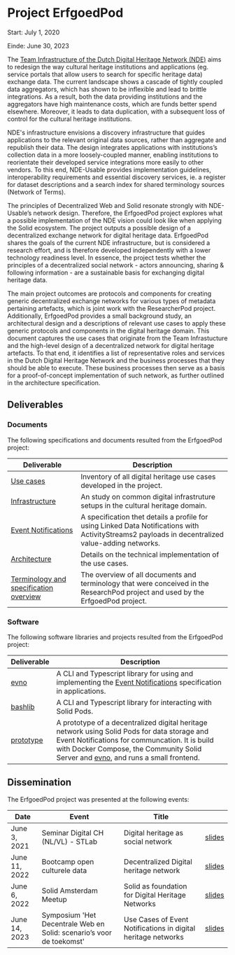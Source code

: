 <!-- <style>
body {
    /* background-image: url("./nde.jpg");*/
    background-color: #FFFFFF;
    color: #000000;
    background-size: contain;
    background-repeat:none;
    font-family: Roboto, Helvetica, Arial, sans-serif
}
</style> -->

# Project ErfgoedPod

Start: July 1, 2020

Einde: June 30, 2023

The [Team Infrastructure of the Dutch Digital Heritage Network (NDE)](https://netwerkdigitaalerfgoed.nl/bruikbaar/#groep-bruikbaar) aims to redesign the way cultural heritage institutions and applications (eg. service portals that allow users to search for specific heritage data) exchange data. The current landscape shows a cascade of tightly coupled data aggregators, which has shown to be inflexible and lead to brittle integrations. As a result, both the data providing institutions and the aggregators have high maintenance costs, which are funds better spend elsewhere. Moreover, it leads to data duplication, with a subsequent loss of control for the cultural heritage institutions.

NDE's infrastructure envisions a discovery infrastructure that guides applications to the relevant original data sources, rather than aggregate and republish their data. The design integrates applications with institutions’s collection data in a more loosely-coupled manner, enabling institutions to reorientate their developed service integrations more easily to other vendors. To this end, NDE-Usable provides implementation guidelines, interoperability requirements and essential discovery services, ie. a register for dataset descriptions and a search index for shared terminology sources (Network of Terms).

The principles of Decentralized Web and Solid resonate strongly with NDE-Usable’s network design. Therefore, the ErfgoedPod project explores what a possible implementation of the NDE vision could look like when applying the Solid ecosystem. The project outputs a possible design of a decentralized exchange network for digital heritage data. ErfgoedPod shares the goals of the current NDE infrastructure, but is considered a research effort, and is therefore developed independently with a lower technology readiness level. In essence, the project tests whether the principles of a decentralized social network - actors announcing, sharing & following information - are a sustainable basis for exchanging digital heritage data.

The main project outcomes are protocols and components for creating generic decentralized exchange networks for various types of metadata pertaining artefacts, which is joint work with the ResearcherPod project. Additionally, ErfgoedPod provides a small background study, an architectural design and a descriptions of relevant use cases to apply these generic protocols and components in the digital heritage domain. This document captures the use cases that originate from the Team Infrastucture and the high-level design of a decentralized network for digital heritage artefacts. To that end, it identifies a list of representative roles and services in the Dutch Digital Heritage Network and the business processes that they should be able to execute. These business processes then serve as a basis for a proof-of-concept implementation of such network, as further outlined in the architecture specification.

## Deliverables

### Documents

The following specifications and documents resulted from the ErfgoedPod project:

| Deliverable | Description | 
| ------- | ----------|
| [Use cases](https://erfgoedpod.github.io/usecases/) | Inventory of all digital heritage use cases developed in the project.   |
| [Infrastructure](https://erfgoedpod.github.io/common-setups/) | An study on common digital infrastruture setups in the cultural heritage domain.  |
| [Event Notifications](https://www.eventnotifications.net/) | A specification thet details a profile for using Linked Data Notifications with ActivityStreams2 payloads in decentralized value-adding networks. |
| [Architecture](https://erfgoedpod.github.io/architecture/) | Details on the technical implementation of the use cases. |
| [Terminology and specification overview](https://mellonscholarlycommunication.github.io/spec-overview/) | The overview of all documents and terminology that were conceived in the ResearchPod project and used by the ErfgoedPod project.  |

### Software

The following software libraries and projects resulted from the ErfgoedPod project:

| Deliverable | Description | 
| ------- | ----------|
| [evno](https://github.com/ErfgoedPod/evno) | A CLI and Typescript library for using and implementing the [Event Notifications](https://www.eventnotifications.net/) specification in applications. |
| [bashlib](https://github.com/SolidLabResearch/Bashlib) | A CLI and Typescript library for interacting with Solid Pods. |
| [prototype](https://github.com/ErfgoedPod/prototype) | A prototype of a decentralized digital heritage network using Solid Pods for data storage and Event Notifications for communcation. It is build with Docker Compose, the Community Solid Server and [evno](https://github.com/ErfgoedPod/evno), and runs a small frontend. |

## Dissemination

The ErfgoedPod project was presented at the following events:

| Date | Event | Title | |
| ------- | ----------|----------|----------|
| June 3, 2021 | Seminar Digital CH (NL/VL) - STLab | Digital heritage as social network  |[slides](./files/ErfgoedPod%20-%20STLAB.pdf)|
| June 11, 2022 | Bootcamp open culturele data | Decentralized Digital heritage network | [slides](./files/20210611_3_4_ErfgoedPod_Miel_Vander_Sande.pdf) |
| June 6, 2022 | Solid Amsterdam Meetup | Solid as foundation for Digital Heritage Networks | [slides](./files/20221006%20Solid%20Amsterdam%20.pdf) |
| June 14, 2023 | Symposium 'Het Decentrale Web en Solid: scenario’s voor de toekomst' | Use Cases of Event Notifications in digital heritage networks |[slides](./files/20230614%20PLDN%20Solid%20Use%20Cases%20.pdf)|

